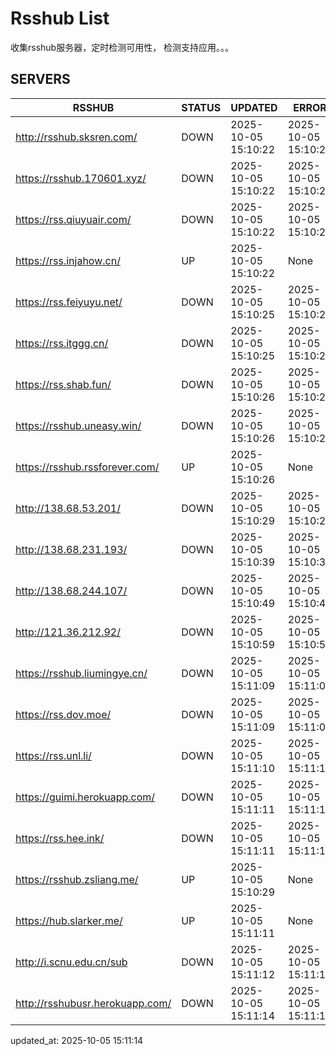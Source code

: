 # Rsshub List

收集rsshub服务器，定时检测可用性， 检测支持应用。。。


## SERVERS

|  RSSHUB   | STATUS  | UPDATED  | ERROR  | TWITTER |  
|  ----  | ----  | ----  | ----  | ---- |  
| http://rsshub.sksren.com/ | DOWN | 2025-10-05 15:10:22 | 2025-10-05 15:10:22 |  
| https://rsshub.170601.xyz/ | DOWN | 2025-10-05 15:10:22 | 2025-10-05 15:10:22 |  
| https://rss.qiuyuair.com/ | DOWN | 2025-10-05 15:10:22 | 2025-10-05 15:10:22 |  
| https://rss.injahow.cn/ | UP | 2025-10-05 15:10:22 | None ||  
| https://rss.feiyuyu.net/ | DOWN | 2025-10-05 15:10:25 | 2025-10-05 15:10:25 |  
| https://rss.itggg.cn/ | DOWN | 2025-10-05 15:10:25 | 2025-10-05 15:10:25 |  
| https://rss.shab.fun/ | DOWN | 2025-10-05 15:10:26 | 2025-10-05 15:10:26 |  
| https://rsshub.uneasy.win/ | DOWN | 2025-10-05 15:10:26 | 2025-10-05 15:10:26 |  
| https://rsshub.rssforever.com/ | UP | 2025-10-05 15:10:26 | None ||  
| http://138.68.53.201/ | DOWN | 2025-10-05 15:10:29 | 2025-10-05 15:10:29 |  
| http://138.68.231.193/ | DOWN | 2025-10-05 15:10:39 | 2025-10-05 15:10:39 |  
| http://138.68.244.107/ | DOWN | 2025-10-05 15:10:49 | 2025-10-05 15:10:49 |  
| http://121.36.212.92/ | DOWN | 2025-10-05 15:10:59 | 2025-10-05 15:10:59 |  
| https://rsshub.liumingye.cn/ | DOWN | 2025-10-05 15:11:09 | 2025-10-05 15:11:09 |  
| https://rss.dov.moe/ | DOWN | 2025-10-05 15:11:09 | 2025-10-05 15:11:09 |  
| https://rss.unl.li/ | DOWN | 2025-10-05 15:11:10 | 2025-10-05 15:11:10 |  
| https://guimi.herokuapp.com/ | DOWN | 2025-10-05 15:11:11 | 2025-10-05 15:11:11 |  
| https://rss.hee.ink/ | DOWN | 2025-10-05 15:11:11 | 2025-10-05 15:11:11 |  
| https://rsshub.zsliang.me/ | UP | 2025-10-05 15:10:29 | None |OK|  
| https://hub.slarker.me/ | UP | 2025-10-05 15:11:11 | None ||  
| http://i.scnu.edu.cn/sub | DOWN | 2025-10-05 15:11:12 | 2025-10-05 15:11:12 |  
| http://rsshubusr.herokuapp.com/ | DOWN | 2025-10-05 15:11:14 | 2025-10-05 15:11:14 |  
  

updated_at: 2025-10-05 15:11:14  
